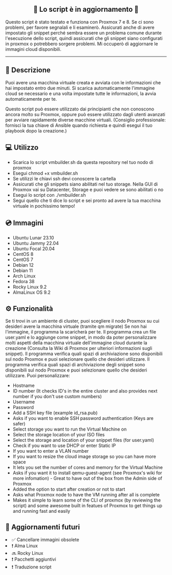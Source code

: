 
<h2 align="center"> 🚨 Lo script è in aggiornamento 🚨</h2>


Questo script è stato testato e funziona con Proxmox 7 e 8. Se ci sono problemi, per favore segnalali e li esaminerò. Assicurati anche di avere impostato gli snippet perché sembra essere un problema comune durante l'esecuzione dello script, quindi assicurati che gli snippet siano configurati in proxmox o potrebbero sorgere problemi. Mi occuperò di aggiornare le immagini cloud disponibili.

*****************************

<h2 align="left">📑 Descrizione</h2>

Puoi avere una macchina virtuale creata e avviata con le informazioni che hai impostato entro due minuti. Si scarica automaticamente l'immagine cloud se necessario e una volta impostate tutte le informazioni, la avvia automaticamente per te.

Questo script può essere utilizzato dai principianti che non conoscono ancora molto su Proxmox, oppure può essere utilizzato dagli utenti avanzati per avviare rapidamente diverse macchine virtuali. (Consiglio professionale: fornisci la tua chiave di Ansible quando richiesta e quindi esegui il tuo playbook dopo la creazione.)

<h2 align="left"> 💻 Utilizzo</h2>
<ul>
  <li>Scarica lo script vmbuilder.sh da questa repository nel tuo nodo di proxmox</li>
  <li>Esegui chmod +x vmbuilder.sh</li>
  <li>Se utilizzi le chiavi ssh devi conoscere la cartella</li>
  <li>Assicurati che gli snippets siano abilitati nel tuo storage. Nella GUI di Proxmox vai su Datacenter, Storage e puoi vedere se sono abilitati o no</li>
  <li>Esegui lo script con ./vmbuilder.sh</li>
  <li>Segui quello che ti dice lo script e sei pronto ad avere la tua macchina virtuale in pochissimo tempo!</li>
</ul>

<h2 align="left"> 💿 Immagini</h2>
<ul>
  <li>Ubuntu Lunar 23.10</li>
  <li>Ubuntu Jammy 22.04</li>
  <li>Ubuntu Focal 20.04</li>
  <li>CentOS 8</li>
  <li>CentOS 7</li>
  <li>Debian 12</li>
  <li>Debian 11</li>
  <li>Arch Linux</li>
  <li>Fedora 38</li>
  <li>Rocky Linux 9.2</li>
  <li>AlmaLinux OS 9.2</li>
</ul>

<h2 align="left">⚙️ Funzionalità</h2>
 Se ti trovi in un ambiente di cluster, puoi scegliere il nodo Proxmox su cui desideri avere la macchina virtuale (tramite qm migrate)
 Se non hai l'immagine, il programma la scaricherà per te.
 Il programma crea un file user.yaml e lo aggiunge come snippet, in modo da poter personalizzare molti aspetti della macchina virtuale dell'immagine cloud durante la creazione (Consulta la Wiki di Proxmox per ulteriori informazioni sugli snippet).
 Il programma verifica quali spazi di archiviazione sono disponibili sul nodo Proxmox e puoi selezionare quello che desideri utilizzare.
 Il programma verifica quali spazi di archiviazione degli snippet sono disponibili sul nodo Proxmox e puoi selezionare quello che desideri utilizzare.
 Puoi personalizzare:
 <ul>
   <li>Hostname
   <li>ID number (It checks ID's in the entire cluster and also provides next number if you don't use custom numbers)</li>
   <li>Username</li>
   <li>Password</li>
   <li>Add a SSH key file (example id_rsa.pub)</li>
   <li>Asks if you want to enable SSH password authentication (Keys are safer)</li>
   <li>Select storage you want to run the Virtual Machine on</li>
   <li>Select the storage location of your ISO files</li>
   <li>Select the storage and location of your snippet files (for user.yaml)</li>
   <li>Check if you want to use DHCP or enter Static IP</li>
   <li>If you want to enter a VLAN number</li>
   <li>If you want to resize the cloud image storage so you can have more space</li>
   <li>It lets you set the number of cores and memory for the Virtual Machine</li>
   <li>Asks if you want it to install qemu-guest-agent (see Proxmox's wiki for more infomation) - Great to have out of the box from the Admin side of Proxmox</li>
   <li>Added the option to start after creation or not to start</li>
   <li>Asks what Proxmox node to have the VM running after all is complete</li>
   <li>Makes it simple to learn some of the CLI of proxmox (by reviewing the script) and some awesome built in featues of Proxmox to get things up and running fast and easily</li>
</ul>

<h2 align="left">🔮 Aggiornamenti futuri</h2>
    <li>✅ Cancellare immagini obsolete</li>
    <li>❗ Alma Linux</li>
    <li>🔜 Rocky Linux</li>
    <li>❗ Pacchetti aggiuntivi</li>
    <li>❗ Traduzione script</li>
